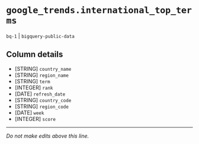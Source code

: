 # `google_trends.international_top_terms`
`bq-1` | `bigquery-public-data`

## Column details
* [STRING]    `country_name`
* [STRING]    `region_name`
* [STRING]    `term`
* [INTEGER]   `rank`
* [DATE]      `refresh_date`
* [STRING]    `country_code`
* [STRING]    `region_code`
* [DATE]      `week`
* [INTEGER]   `score`

-------------------------------------------------------------------------------
*Do not make edits above this line.*
